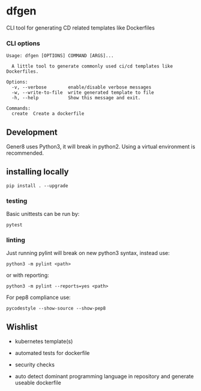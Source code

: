 # dfgen

CLI tool for generating CD related templates like Dockerfiles

### CLI options
```
Usage: dfgen [OPTIONS] COMMAND [ARGS]...

  A little tool to generate commonly used ci/cd templates like Dockerfiles.

Options:
  -v, --verbose        enable/disable verbose messages
  -w, --write-to-file  write generated template to file
  -h, --help           Show this message and exit.

Commands:
  create  Create a dockerfile
```

## Development
Gener8 uses Python3, it will break in python2.
Using a virtual environment is recommended.

## installing locally
```
pip install . --upgrade
```

### testing
Basic unittests can be run by:
```
pytest
```

### linting
Just running pylint will break on new python3 syntax, instead use:
```
python3 -m pylint <path>
```

or with reporting:
```
python3 -m pylint --reports=yes <path>
```

For pep8 compliance use: 
```
pycodestyle --show-source --show-pep8
```

## Wishlist

* kubernetes template(s)
* automated tests for dockerfile
* security checks

* auto detect dominant programming language in repository and generate useable dockerfile
